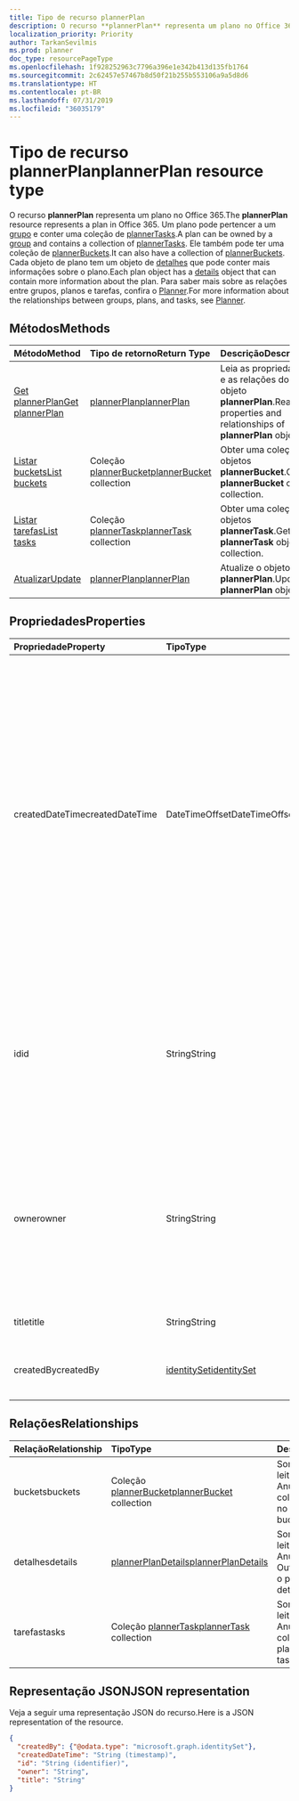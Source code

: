 ```yaml
---
title: Tipo de recurso plannerPlan
description: O recurso **plannerPlan** representa um plano no Office 365. Um plano pode pertencer a um grupo e conter um conjunto de plannerTasks. Ele também pode ter uma coleção de plannerBuckets. Cada objeto de plano tem um objeto de detalhes que pode conter mais informações sobre o plano. Para saber mais sobre as relações entre grupos, planos e tarefas, confira o Planner.
localization_priority: Priority
author: TarkanSevilmis
ms.prod: planner
doc_type: resourcePageType
ms.openlocfilehash: 1f928252963c7796a396e1e342b413d135fb1764
ms.sourcegitcommit: 2c62457e57467b8d50f21b255b553106a9a5d8d6
ms.translationtype: HT
ms.contentlocale: pt-BR
ms.lasthandoff: 07/31/2019
ms.locfileid: "36035179"
---
```

# <a name="plannerplan-resource-type"></a><span data-ttu-id="3d98c-107">Tipo de recurso plannerPlan</span><span class="sxs-lookup"><span data-stu-id="3d98c-107">plannerPlan resource type</span></span>

<span data-ttu-id="3d98c-108">O recurso **plannerPlan** representa um plano no Office 365.</span><span class="sxs-lookup"><span data-stu-id="3d98c-108">The **plannerPlan** resource represents a plan in Office 365.</span></span> <span data-ttu-id="3d98c-109">Um plano pode pertencer a um [grupo](group.md) e conter uma coleção de [plannerTasks](plannertask.md).</span><span class="sxs-lookup"><span data-stu-id="3d98c-109">A plan can be owned by a [group](group.md) and contains a collection of [plannerTasks](plannertask.md).</span></span> <span data-ttu-id="3d98c-110">Ele também pode ter uma coleção de [plannerBuckets](plannerbucket.md).</span><span class="sxs-lookup"><span data-stu-id="3d98c-110">It can also have a collection of [plannerBuckets](plannerbucket.md).</span></span> <span data-ttu-id="3d98c-111">Cada objeto de plano tem um objeto de [detalhes](plannerplandetails.md) que pode conter mais informações sobre o plano.</span><span class="sxs-lookup"><span data-stu-id="3d98c-111">Each plan object has a [details](plannerplandetails.md) object that can contain more information about the plan.</span></span> <span data-ttu-id="3d98c-112">Para saber mais sobre as relações entre grupos, planos e tarefas, confira o [Planner](planner-overview.md).</span><span class="sxs-lookup"><span data-stu-id="3d98c-112">For more information about the relationships between groups, plans, and tasks, see [Planner](planner-overview.md).</span></span>

## <a name="methods"></a><span data-ttu-id="3d98c-113">Métodos</span><span class="sxs-lookup"><span data-stu-id="3d98c-113">Methods</span></span>

| <span data-ttu-id="3d98c-114">Método</span><span class="sxs-lookup"><span data-stu-id="3d98c-114">Method</span></span>           | <span data-ttu-id="3d98c-115">Tipo de retorno</span><span class="sxs-lookup"><span data-stu-id="3d98c-115">Return Type</span></span>    |<span data-ttu-id="3d98c-116">Descrição</span><span class="sxs-lookup"><span data-stu-id="3d98c-116">Description</span></span>|
|:---------------|:--------|:----------|
|[<span data-ttu-id="3d98c-117">Get plannerPlan</span><span class="sxs-lookup"><span data-stu-id="3d98c-117">Get plannerPlan</span></span>](../api/plannerplan-get.md) | [<span data-ttu-id="3d98c-118">plannerPlan</span><span class="sxs-lookup"><span data-stu-id="3d98c-118">plannerPlan</span></span>](plannerplan.md) |<span data-ttu-id="3d98c-119">Leia as propriedades e as relações do objeto **plannerPlan**.</span><span class="sxs-lookup"><span data-stu-id="3d98c-119">Read properties and relationships of **plannerPlan** object.</span></span>|
|[<span data-ttu-id="3d98c-120">Listar buckets</span><span class="sxs-lookup"><span data-stu-id="3d98c-120">List buckets</span></span>](../api/plannerplan-list-buckets.md) |<span data-ttu-id="3d98c-121">Coleção [plannerBucket](plannerbucket.md)</span><span class="sxs-lookup"><span data-stu-id="3d98c-121">[plannerBucket](plannerbucket.md) collection</span></span>| <span data-ttu-id="3d98c-122">Obter uma coleção de objetos **plannerBucket**.</span><span class="sxs-lookup"><span data-stu-id="3d98c-122">Get a **plannerBucket** object collection.</span></span>|
|[<span data-ttu-id="3d98c-123">Listar tarefas</span><span class="sxs-lookup"><span data-stu-id="3d98c-123">List tasks</span></span>](../api/plannerplan-list-tasks.md) |<span data-ttu-id="3d98c-124">Coleção [plannerTask](plannertask.md)</span><span class="sxs-lookup"><span data-stu-id="3d98c-124">[plannerTask](plannertask.md) collection</span></span>| <span data-ttu-id="3d98c-125">Obter uma coleção de objetos **plannerTask**.</span><span class="sxs-lookup"><span data-stu-id="3d98c-125">Get a **plannerTask** object collection.</span></span>|
|[<span data-ttu-id="3d98c-126">Atualizar</span><span class="sxs-lookup"><span data-stu-id="3d98c-126">Update</span></span>](../api/plannerplan-update.md) | [<span data-ttu-id="3d98c-127">plannerPlan</span><span class="sxs-lookup"><span data-stu-id="3d98c-127">plannerPlan</span></span>](plannerplan.md) |<span data-ttu-id="3d98c-128">Atualize o objeto **plannerPlan**.</span><span class="sxs-lookup"><span data-stu-id="3d98c-128">Update **plannerPlan** object.</span></span> |

## <a name="properties"></a><span data-ttu-id="3d98c-129">Propriedades</span><span class="sxs-lookup"><span data-stu-id="3d98c-129">Properties</span></span>
| <span data-ttu-id="3d98c-130">Propriedade</span><span class="sxs-lookup"><span data-stu-id="3d98c-130">Property</span></span>     | <span data-ttu-id="3d98c-131">Tipo</span><span class="sxs-lookup"><span data-stu-id="3d98c-131">Type</span></span>   |<span data-ttu-id="3d98c-132">Descrição</span><span class="sxs-lookup"><span data-stu-id="3d98c-132">Description</span></span>|
|:---------------|:--------|:----------|
|<span data-ttu-id="3d98c-133">createdDateTime</span><span class="sxs-lookup"><span data-stu-id="3d98c-133">createdDateTime</span></span>|<span data-ttu-id="3d98c-134">DateTimeOffset</span><span class="sxs-lookup"><span data-stu-id="3d98c-134">DateTimeOffset</span></span>|<span data-ttu-id="3d98c-135">Somente leitura.</span><span class="sxs-lookup"><span data-stu-id="3d98c-135">Read-only.</span></span> <span data-ttu-id="3d98c-136">A data e a hora que o plano foi criado.</span><span class="sxs-lookup"><span data-stu-id="3d98c-136">Date and time at which the plan is created.</span></span> <span data-ttu-id="3d98c-137">O tipo Timestamp representa informações de data e hora usando o formato ISO 8601 e está sempre no horário UTC.</span><span class="sxs-lookup"><span data-stu-id="3d98c-137">The Timestamp type represents date and time information using ISO 8601 format and is always in UTC time.</span></span> <span data-ttu-id="3d98c-138">Por exemplo, meia-noite em UTC no dia 1º de janeiro de 2014 teria esta aparência: `'2014-01-01T00:00:00Z'`</span><span class="sxs-lookup"><span data-stu-id="3d98c-138">For example, midnight UTC on Jan 1, 2014 would look like this: `'2014-01-01T00:00:00Z'`</span></span>|
|<span data-ttu-id="3d98c-139">id</span><span class="sxs-lookup"><span data-stu-id="3d98c-139">id</span></span>|<span data-ttu-id="3d98c-140">String</span><span class="sxs-lookup"><span data-stu-id="3d98c-140">String</span></span>| <span data-ttu-id="3d98c-141">Somente leitura.</span><span class="sxs-lookup"><span data-stu-id="3d98c-141">Read-only.</span></span> <span data-ttu-id="3d98c-142">A ID do plano.</span><span class="sxs-lookup"><span data-stu-id="3d98c-142">ID of the plan.</span></span> <span data-ttu-id="3d98c-143">Tem 28 caracteres e diferencia maiúsculas de minúsculas.</span><span class="sxs-lookup"><span data-stu-id="3d98c-143">It is 28 characters long and case-sensitive.</span></span> <span data-ttu-id="3d98c-144">[Formatar validação](planner-identifiers-disclaimer.md) é feito no serviço.</span><span class="sxs-lookup"><span data-stu-id="3d98c-144">[Format validation](planner-identifiers-disclaimer.md) is done on the service.</span></span>|
|<span data-ttu-id="3d98c-145">owner</span><span class="sxs-lookup"><span data-stu-id="3d98c-145">owner</span></span>|<span data-ttu-id="3d98c-146">String</span><span class="sxs-lookup"><span data-stu-id="3d98c-146">String</span></span>|<span data-ttu-id="3d98c-147">A ID do [Grupo](group.md) que possui o plano.</span><span class="sxs-lookup"><span data-stu-id="3d98c-147">ID of the [Group](group.md) that owns the plan.</span></span> <span data-ttu-id="3d98c-148">Deve haver um grupo válido para que esse campo possa ser definido.</span><span class="sxs-lookup"><span data-stu-id="3d98c-148">A valid group must exist before this field can be set.</span></span> <span data-ttu-id="3d98c-149">Depois de definida, essa propriedade não pode ser atualizada.</span><span class="sxs-lookup"><span data-stu-id="3d98c-149">After it is set, this property can’t be updated.</span></span>|
|<span data-ttu-id="3d98c-150">title</span><span class="sxs-lookup"><span data-stu-id="3d98c-150">title</span></span>|<span data-ttu-id="3d98c-151">String</span><span class="sxs-lookup"><span data-stu-id="3d98c-151">String</span></span>|<span data-ttu-id="3d98c-152">Obrigatório.</span><span class="sxs-lookup"><span data-stu-id="3d98c-152">Required.</span></span> <span data-ttu-id="3d98c-153">Título do plano.</span><span class="sxs-lookup"><span data-stu-id="3d98c-153">Title of the plan.</span></span>|
|<span data-ttu-id="3d98c-154">createdBy</span><span class="sxs-lookup"><span data-stu-id="3d98c-154">createdBy</span></span>|[<span data-ttu-id="3d98c-155">identitySet</span><span class="sxs-lookup"><span data-stu-id="3d98c-155">identitySet</span></span>](identityset.md)|<span data-ttu-id="3d98c-156">Somente leitura.</span><span class="sxs-lookup"><span data-stu-id="3d98c-156">Read-only.</span></span> <span data-ttu-id="3d98c-157">O usuário que criou o plano.</span><span class="sxs-lookup"><span data-stu-id="3d98c-157">The user who created the plan.</span></span>|

## <a name="relationships"></a><span data-ttu-id="3d98c-158">Relações</span><span class="sxs-lookup"><span data-stu-id="3d98c-158">Relationships</span></span>
| <span data-ttu-id="3d98c-159">Relação</span><span class="sxs-lookup"><span data-stu-id="3d98c-159">Relationship</span></span> | <span data-ttu-id="3d98c-160">Tipo</span><span class="sxs-lookup"><span data-stu-id="3d98c-160">Type</span></span>   |<span data-ttu-id="3d98c-161">Descrição</span><span class="sxs-lookup"><span data-stu-id="3d98c-161">Description</span></span>|
|:---------------|:--------|:----------|
|<span data-ttu-id="3d98c-162">buckets</span><span class="sxs-lookup"><span data-stu-id="3d98c-162">buckets</span></span>|<span data-ttu-id="3d98c-163">Coleção [plannerBucket](plannerbucket.md)</span><span class="sxs-lookup"><span data-stu-id="3d98c-163">[plannerBucket](plannerbucket.md) collection</span></span>| <span data-ttu-id="3d98c-164">Somente leitura.</span><span class="sxs-lookup"><span data-stu-id="3d98c-164">Read-only.</span></span> <span data-ttu-id="3d98c-165">Anulável.</span><span class="sxs-lookup"><span data-stu-id="3d98c-165">Nullable.</span></span> <span data-ttu-id="3d98c-166">A coleção de buckets no plano.</span><span class="sxs-lookup"><span data-stu-id="3d98c-166">Collection of buckets in the plan.</span></span>|
|<span data-ttu-id="3d98c-167">detalhes</span><span class="sxs-lookup"><span data-stu-id="3d98c-167">details</span></span>|[<span data-ttu-id="3d98c-168">plannerPlanDetails</span><span class="sxs-lookup"><span data-stu-id="3d98c-168">plannerPlanDetails</span></span>](plannerplandetails.md)| <span data-ttu-id="3d98c-169">Somente leitura.</span><span class="sxs-lookup"><span data-stu-id="3d98c-169">Read-only.</span></span> <span data-ttu-id="3d98c-170">Anulável.</span><span class="sxs-lookup"><span data-stu-id="3d98c-170">Nullable.</span></span> <span data-ttu-id="3d98c-171">Outros detalhes sobre o plano.</span><span class="sxs-lookup"><span data-stu-id="3d98c-171">Additional details about the plan.</span></span>|
|<span data-ttu-id="3d98c-172">tarefas</span><span class="sxs-lookup"><span data-stu-id="3d98c-172">tasks</span></span>|<span data-ttu-id="3d98c-173">Coleção [plannerTask](plannertask.md)</span><span class="sxs-lookup"><span data-stu-id="3d98c-173">[plannerTask](plannertask.md) collection</span></span>| <span data-ttu-id="3d98c-174">Somente leitura.</span><span class="sxs-lookup"><span data-stu-id="3d98c-174">Read-only.</span></span> <span data-ttu-id="3d98c-175">Anulável.</span><span class="sxs-lookup"><span data-stu-id="3d98c-175">Nullable.</span></span> <span data-ttu-id="3d98c-176">A coleção de tarefas no plano.</span><span class="sxs-lookup"><span data-stu-id="3d98c-176">Collection of tasks in the plan.</span></span>|

## <a name="json-representation"></a><span data-ttu-id="3d98c-177">Representação JSON</span><span class="sxs-lookup"><span data-stu-id="3d98c-177">JSON representation</span></span>

<span data-ttu-id="3d98c-178">Veja a seguir uma representação JSON do recurso.</span><span class="sxs-lookup"><span data-stu-id="3d98c-178">Here is a JSON representation of the resource.</span></span>

<!-- {
  "blockType": "resource",
  "baseType": "microsoft.graph.entity",
  "optionalProperties": [

  ],
  "@odata.type": "microsoft.graph.plannerPlan"
}-->

```json
{
  "createdBy": {"@odata.type": "microsoft.graph.identitySet"},
  "createdDateTime": "String (timestamp)",
  "id": "String (identifier)",
  "owner": "String",
  "title": "String"
}

```

<!-- uuid: 8fcb5dbc-d5aa-4681-8e31-b001d5168d79
2015-10-25 14:57:30 UTC -->
<!-- {
  "type": "#page.annotation",
  "description": "plannerPlan resource",
  "keywords": "",
  "section": "documentation",
  "tocPath": ""
}-->
